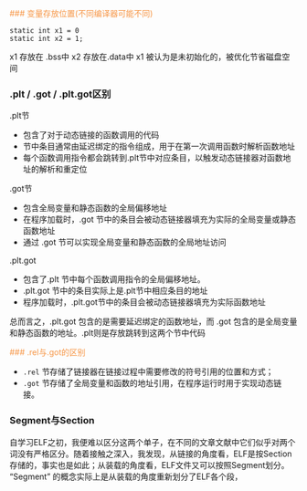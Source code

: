 <font color="#f79646">### 变量存放位置(不同编译器可能不同)</font>
```
static int x1 = 0
static int x2 = 1;
```
 x1 存放在 .bss中 
 x2 存放在.data中
 x1 被认为是未初始化的，被优化节省磁盘空间


### .plt / .got / .plt.got区别
.plt节
- 包含了对于动态链接的函数调用的代码
- 节中条目通常由延迟绑定的指令组成，用于在第一次调用函数时解析函数地址
- 每个函数调用指令都会跳转到.plt节中对应条目，以触发动态链接器对函数地址的解析和重定位

.got节
- 包含全局变量和静态函数的全局偏移地址
- 在程序加载时，.got 节中的条目会被动态链接器填充为实际的全局变量或静态函数地址
- 通过 .got 节可以实现全局变量和静态函数的全局地址访问

.plt.got
- 包含了.plt 节中每个函数调用指令的全局偏移地址。
- .plt.got 节中的条目实际上是.plt节中相应条目的地址
- 程序加载时，.plt.got节中的条目会被动态链接器填充为实际函数地址

总而言之，.plt.got 包含的是需要延迟绑定的函数地址，而 .got 包含的是全局变量和静态函数的地址。.plt则是存放跳转到这两个节中代码

<font color="#f79646">### .rel与.got的区别</font>
- `.rel` 节存储了链接器在链接过程中需要修改的符号引用的位置和方式；
- `.got` 节存储了全局变量和函数的地址引用，在程序运行时用于实现动态链接。

### Segment与Section
自学习ELF之初，我便难以区分这两个单子，在不同的文章文献中它们似乎对两个词没有严格区分。随着接触之深入，我发现，从链接的角度看，ELF是按Section存储的，事实也是如此；从装载的角度看，ELF文件又可以按照Segment划分。
“Segment” 的概念实际上是从装载的角度重新划分了ELF各个段，
